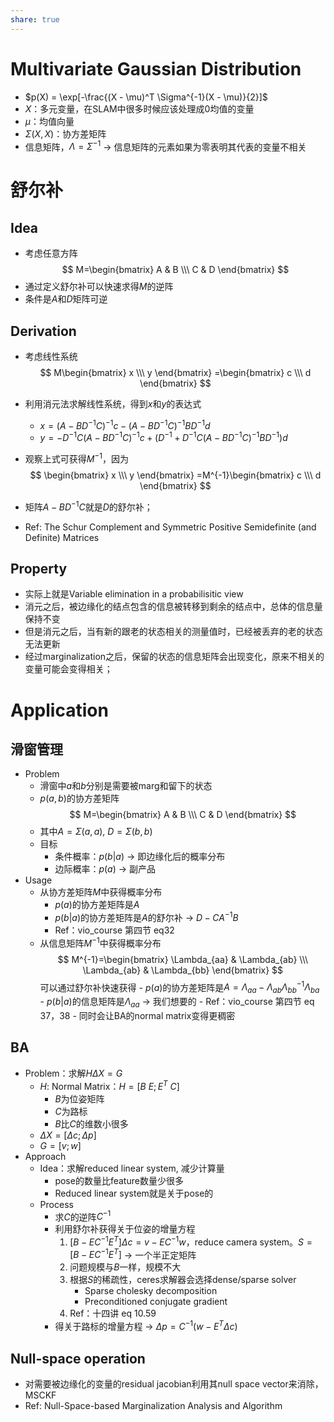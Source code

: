 ```yaml
---
share: true
---
```

# Multivariate Gaussian Distribution
- $p(X) = \exp[-\frac{(X - \mu)^T \Sigma^{-1}(X - \mu)}{2}]$
- $X$：多元变量，在SLAM中很多时候应该处理成0均值的变量
- $\mu$：均值向量
- $\Sigma(X, X)$：协方差矩阵
- 信息矩阵，$\Lambda = \Sigma^{-1}$ → 信息矩阵的元素如果为零表明其代表的变量不相关

# 舒尔补
## Idea
- 考虑任意方阵
 $$ 
 M=\begin{bmatrix} 
   A & B \\\
   C & D 
 \end{bmatrix}
 $$
- 通过定义舒尔补可以快速求得$M$的逆阵
- 条件是$A$和$D$矩阵可逆

## Derivation
- 考虑线性系统
 $$ 
 M\begin{bmatrix} 
   x  \\\
   y
 \end{bmatrix}
 =\begin{bmatrix} 
   c  \\\
   d
 \end{bmatrix}
 $$
- 利用消元法求解线性系统，得到$x$和$y$的表达式
	- $x = (A - BD^{-1}C)^{-1}c - (A - BD^{-1}C)^{-1}BD^{-1}d$
	- $y = -D^{-1}C(A - BD^{-1}C)^{-1}c + (D^{-1} + D^{-1}C(A - BD^{-1}C)^{-1}BD^{-1})d$
- 观察上式可获得$M^{-1}$，因为
$$ 
 \begin{bmatrix} 
   x  \\\
   y
 \end{bmatrix}
 =M^{-1}\begin{bmatrix} 
   c  \\\
   d
 \end{bmatrix}
$$

- 矩阵$A - BD^{-1}C$就是$D$的舒尔补；
- Ref: The Schur Complement and Symmetric Positive Semidefinite (and Definite) Matrices

## Property
- 实际上就是Variable elimination in a probabilisitic view
- 消元之后，被边缘化的结点包含的信息被转移到剩余的结点中，总体的信息量保持不变
- 但是消元之后，当有新的跟老的状态相关的测量值时，已经被丢弃的老的状态无法更新
- 经过marginalization之后，保留的状态的信息矩阵会出现变化，原来不相关的变量可能会变得相关；

# Application
## 滑窗管理
- Problem
	- 滑窗中$a$和$b$分别是需要被marg和留下的状态
	- $p(a, b)$的协方差矩阵
	$$ 
 M=\begin{bmatrix} 
   A & B  \\\
   C & D
 \end{bmatrix}
 $$
	- 其中$A = \Sigma(a, a)$, $D = \Sigma(b, b)$
	- 目标
		- 条件概率：$p(b|a)$ → 即边缘化后的概率分布
		- 边际概率：$p(a)$ → 副产品
- Usage
	- 从协方差矩阵$M$中获得概率分布
		- $p(a)$的协方差矩阵是$A$
		- $p(b|a)$的协方差矩阵是$A$的舒尔补 → $D - CA^{-1}B$
		- Ref：vio_course 第四节 eq32
	- 从信息矩阵$M^{-1}$中获得概率分布 
$$ 
 M^{-1}=\begin{bmatrix} 
   \Lambda_{aa} & \Lambda_{ab}  \\\
   \Lambda_{ab} & \Lambda_{bb}
 \end{bmatrix}
 $$
可以通过舒尔补快速获得
            - $p(a)$的协方差矩阵是$A = \Lambda_{aa} - \Lambda_{ab}\Lambda_{bb}^{-1}\Lambda_{ba}$
            - $p(b|a)$的信息矩阵是$\Lambda_{aa}$ → 我们想要的
            - Ref：vio_course 第四节 eq 37，38
			 - 同时会让BA的normal matrix变得更稠密

## BA
- Problem：求解$H\Delta X = G$
	- $H$: Normal Matrix：$H = [B \ E; E^T \ C]$
		- $B$为位姿矩阵
		- $C$为路标
		- $B$比$C$的维数小很多
	- $\Delta X = [\Delta c; \Delta p]$
	- $G = [v; w]$
- Approach
	- Idea：求解reduced linear system, 减少计算量
		- pose的数量比feature数量少很多
		- Reduced linear system就是关于pose的
	- Process
		- 求$C$的逆阵$C^{-1}$
		- 利用舒尔补获得关于位姿的增量方程
			1. $[B - EC^{-1}E^T]\Delta c = v - EC^{-1}w$，reduce camera system。$S = [B - EC^{-1}E^T]$ → 一个半正定矩阵
			2. 问题规模与$B$一样，规模不大
			3. 根据$S$的稀疏性，ceres求解器会选择dense/sparse solver
				- Sparse cholesky decomposition
				- Preconditioned conjugate gradient
			4. Ref：十四讲 eq 10.59
		- 得关于路标的增量方程 → $\Delta p = C^{-1}(w - E^T\Delta c)$
## Null-space operation
- 对需要被边缘化的变量的residual jacobian利用其null space vector来消除，MSCKF
- Ref: Null-Space-based Marginalization Analysis and Algorithm